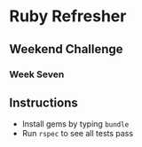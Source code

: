 # Ruby Refresher
## Weekend Challenge
### Week Seven

Instructions
-------
* Install gems by typing `bundle`
* Run `rspec` to see all tests pass
